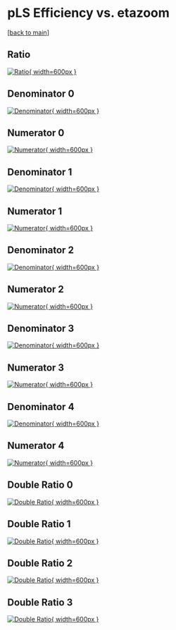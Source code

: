 # pLS Efficiency vs. etazoom

[[back to main](./)]



## Ratio

[![Ratio](../mtv/var/pLS_base_13_0_eff_etazoom.png){ width=600px }](../mtv/var/pLS_base_13_0_eff_etazoom.pdf)

## Denominator 0

[![Denominator](../mtv/den/pLS_base_13_0_eff_etazoom_den0.png){ width=600px }](../mtv/den/pLS_base_13_0_eff_etazoom_den0.pdf)

## Numerator 0

[![Numerator](../mtv/num/pLS_base_13_0_eff_etazoom_num0.png){ width=600px }](../mtv/num/pLS_base_13_0_eff_etazoom_num0.pdf)

## Denominator 1

[![Denominator](../mtv/den/pLS_base_13_0_eff_etazoom_den1.png){ width=600px }](../mtv/den/pLS_base_13_0_eff_etazoom_den1.pdf)

## Numerator 1

[![Numerator](../mtv/num/pLS_base_13_0_eff_etazoom_num1.png){ width=600px }](../mtv/num/pLS_base_13_0_eff_etazoom_num1.pdf)

## Denominator 2

[![Denominator](../mtv/den/pLS_base_13_0_eff_etazoom_den2.png){ width=600px }](../mtv/den/pLS_base_13_0_eff_etazoom_den2.pdf)

## Numerator 2

[![Numerator](../mtv/num/pLS_base_13_0_eff_etazoom_num2.png){ width=600px }](../mtv/num/pLS_base_13_0_eff_etazoom_num2.pdf)

## Denominator 3

[![Denominator](../mtv/den/pLS_base_13_0_eff_etazoom_den3.png){ width=600px }](../mtv/den/pLS_base_13_0_eff_etazoom_den3.pdf)

## Numerator 3

[![Numerator](../mtv/num/pLS_base_13_0_eff_etazoom_num3.png){ width=600px }](../mtv/num/pLS_base_13_0_eff_etazoom_num3.pdf)

## Denominator 4

[![Denominator](../mtv/den/pLS_base_13_0_eff_etazoom_den4.png){ width=600px }](../mtv/den/pLS_base_13_0_eff_etazoom_den4.pdf)

## Numerator 4

[![Numerator](../mtv/num/pLS_base_13_0_eff_etazoom_num4.png){ width=600px }](../mtv/num/pLS_base_13_0_eff_etazoom_num4.pdf)

## Double Ratio 0

[![Double Ratio](../mtv/ratio/pLS_base_13_0_eff_etazoom_ratio0.png){ width=600px }](../mtv/ratio/pLS_base_13_0_eff_etazoom_ratio0.pdf)

## Double Ratio 1

[![Double Ratio](../mtv/ratio/pLS_base_13_0_eff_etazoom_ratio1.png){ width=600px }](../mtv/ratio/pLS_base_13_0_eff_etazoom_ratio1.pdf)

## Double Ratio 2

[![Double Ratio](../mtv/ratio/pLS_base_13_0_eff_etazoom_ratio2.png){ width=600px }](../mtv/ratio/pLS_base_13_0_eff_etazoom_ratio2.pdf)

## Double Ratio 3

[![Double Ratio](../mtv/ratio/pLS_base_13_0_eff_etazoom_ratio3.png){ width=600px }](../mtv/ratio/pLS_base_13_0_eff_etazoom_ratio3.pdf)

